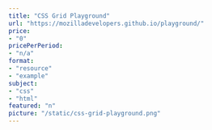 ```yaml
---
title: "CSS Grid Playground"
url: "https://mozilladevelopers.github.io/playground/"
price: 
- "0"
pricePerPeriod: 
- "n/a"
format: 
- "resource"
- "example"
subject: 
- "css"
- "html"
featured: "n"
picture: "/static/css-grid-playground.png"
---
```

